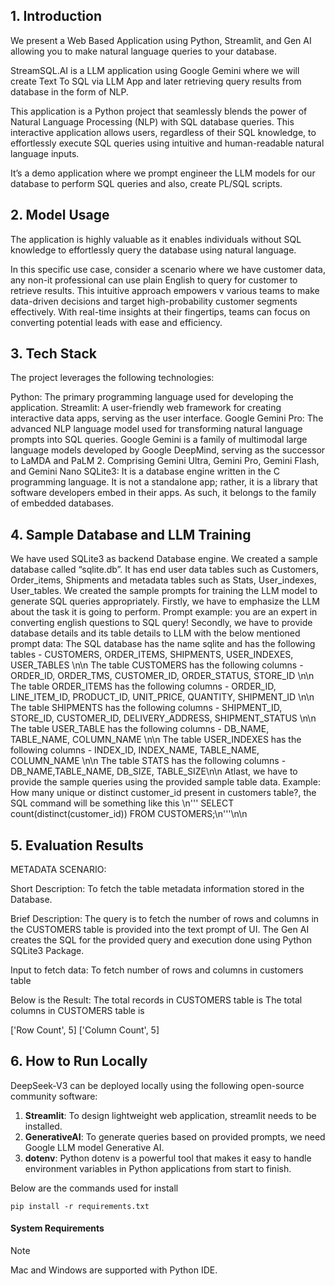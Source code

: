 ## 1. Introduction

We present a Web Based Application using Python, Streamlit, and Gen AI allowing you to make natural language queries to your database.

StreamSQL.AI is a LLM application using Google Gemini where we will create Text To SQL via LLM App and later retrieving query results from database in the form of NLP.

This application is a Python project that seamlessly blends the power of Natural Language Processing (NLP) with SQL database queries. This interactive application allows users, regardless of their SQL knowledge, to effortlessly execute SQL queries using intuitive and human-readable natural language inputs.

It’s a demo application where we prompt engineer the LLM models for our database to perform SQL queries and also, create PL/SQL scripts.

## 2. Model Usage

The application is highly valuable as it enables individuals without SQL knowledge to effortlessly query the database using natural language. 

In this specific use case, consider a scenario where we have customer data, any non-it professional can use plain English to query for customer to retrieve results. This intuitive approach empowers v various teams to make data-driven decisions and target high-probability customer segments effectively. With real-time insights at their fingertips, teams can focus on converting potential leads with ease and efficiency.

## 3. Tech Stack
The project leverages the following technologies:

Python: The primary programming language used for developing the application.
Streamlit: A user-friendly web framework for creating interactive data apps, serving as the user interface.
Google Gemini Pro: The advanced NLP language model used for transforming natural language prompts into SQL queries. Google Gemini is a family of multimodal large language models developed by Google DeepMind, serving as the successor to LaMDA and PaLM 2. Comprising Gemini Ultra, Gemini Pro, Gemini Flash, and Gemini Nano
SQLite3: It is a database engine written in the C programming language. It is not a standalone app; rather, it is a library that software developers embed in their apps. As such, it belongs to the family of embedded databases.

## 4. Sample Database and LLM Training

We have used SQLite3 as backend Database engine. We created a sample database called “sqlite.db”. It has end user data tables such as Customers, Order_items, Shipments and metadata tables such as Stats, User_indexes, User_tables. 
We created the sample prompts for training the LLM model to generate SQL queries appropriately.
Firstly, we have to emphasize the LLM about the task it is going to perform. Prompt example: you are an expert in converting english questions to SQL query!
Secondly, we have to provide database details and its table details to LLM with the below mentioned prompt data:
The SQL database has the name sqlite and has the following tables - CUSTOMERS, ORDER_ITEMS, SHIPMENTS, USER_INDEXES, USER_TABLES \n\n
    The table CUSTOMERS has the following columns - ORDER_ID, ORDER_TMS, CUSTOMER_ID, ORDER_STATUS, STORE_ID \n\n
    The table ORDER_ITEMS has the following columns - ORDER_ID, LINE_ITEM_ID, PRODUCT_ID, UNIT_PRICE, QUANTITY, SHIPMENT_ID \n\n
    The table SHIPMENTS has the following columns - SHIPMENT_ID, STORE_ID, CUSTOMER_ID, DELIVERY_ADDRESS, SHIPMENT_STATUS \n\n
    The table USER_TABLE has the following columns - DB_NAME, TABLE_NAME, COLUMN_NAME \n\n
    The table USER_INDEXES has the following columns - INDEX_ID, INDEX_NAME, TABLE_NAME, COLUMN_NAME \n\n
    The table STATS has the following columns - DB_NAME,TABLE_NAME, DB_SIZE, TABLE_SIZE\n\n
Atlast, we have to provide the sample queries using the provided sample table data.
Example: How many unique or distinct customer_id present in customers table?, the SQL command will be something like this \n''' SELECT count(distinct(customer_id)) FROM CUSTOMERS;\n'''\n\n

## 5. Evaluation Results

METADATA SCENARIO:

Short Description: To fetch the table metadata information stored in the Database.

Brief Description: The query is to fetch the number of rows and columns in the CUSTOMERS table is provided into the text prompt of UI. The Gen AI creates the SQL for the provided query and execution done using Python SQLite3 Package.

Input to fetch data:
To fetch number of rows and columns in customers table

Below is the Result:
The total records in CUSTOMERS table is The total columns in CUSTOMERS table is

['Row Count', 5]
['Column Count', 5]

## 6. How to Run Locally

DeepSeek-V3 can be deployed locally using the following open-source community software:

1. **Streamlit**: To design lightweight web application, streamlit needs to be installed.
2. **GenerativeAI**: To generate queries based on provided prompts, we need Google LLM model Generative AI.
2. **dotenv**: Python dotenv is a powerful tool that makes it easy to handle environment variables in Python applications from start to finish.

Below are the commands used for install 
```shell
pip install -r requirements.txt
```


#### System Requirements

> [!NOTE] 
> Mac and Windows are supported with Python IDE.

